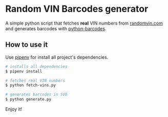 # Random VIN Barcodes generator

A simple python script that fetches __real__ VIN numbers from [randomvin.com](http://randomvin.com/) and generates barcodes with [python-barcodes](https://github.com/WhyNotHugo/python-barcode).

## How to use it

Use [pipenv](https://pipenv.readthedocs.io/en/latest/) for install all project's dependencies.

```bash
# installs all dependencies
$ pipenv install

# fetches real VIN numbers
$ python fetch-vins.py

# generates barcodes in SVG
$ python generate.py
```

Enjoy it!
